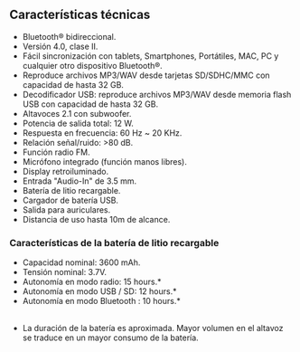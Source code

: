 ## Características técnicas

- Bluetooth® bidireccional.
- Versión 4.0, clase II.
- Fácil sincronización con tablets, Smartphones, Portátiles, MAC, PC y cualquier otro dispositivo Bluetooth®.
- Reproduce archivos MP3/WAV desde tarjetas SD/SDHC/MMC con capacidad de hasta 32 GB.
- Decodificador USB: reproduce archivos MP3/WAV desde memoria flash USB con capacidad de hasta 32 GB.
- Altavoces 2.1 con subwoofer.
- Potencia de salida total: 12 W.
- Respuesta en frecuencia: 60 Hz ~ 20 KHz.
- Relación señal/ruido: >80 dB.
- Función radio FM.
- Micrófono integrado (función manos libres).
- Display retroiluminado.
- Entrada "Audio-In" de 3.5 mm.
- Batería de litio recargable.
- Cargador de batería USB.
- Salida para auriculares.
- Distancia de uso hasta 10m de alcance.


### Características de la batería de litio recargable

- Capacidad nominal: 3600 mAh.
- Tensión nominal: 3.7V.
- Autonomía en modo radio: 15 hours.*
- Autonomía en modo USB / SD: 12 hours.*
- Autonomía en modo Bluetooth : 10 hours.*
<br/><br/>
* La duración de la batería es aproximada. Mayor volumen en el altavoz se traduce en un mayor consumo de la batería.
